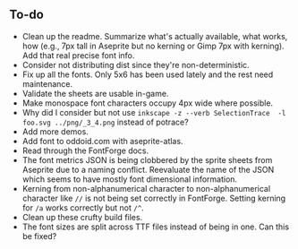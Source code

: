 ## To-do

- Clean up the readme. Summarize what's actually available, what works, how
  (e.g., 7px tall in Aseprite but no kerning or Gimp 7px with kerning). Add that
  real precise font info.
- Consider not distributing dist since they're non-deterministic.
- Fix up all the fonts. Only 5x6 has been used lately and the rest need
  maintenance.
- Validate the sheets are usable in-game.
- Make monospace font characters occupy 4px wide where possible.
- Why did I consider but not use
  `inkscape -z --verb SelectionTrace  -l foo.svg ../png/_3_4.png` instead of
  potrace?
- Add more demos.
- Add font to oddoid.com with aseprite-atlas.
- Read through the FontForge docs.
- The font metrics JSON is being clobbered by the sprite sheets from Aseprite
  due to a naming conflict. Reevaluate the name of the JSON which seems to have
  mostly font dimensional information.
- Kerning from non-alphanumerical character to non-alphanumerical character like
  `//` is not being set correctly in FontForge. Setting kerning for `/a` works
  correctly but not `/^`.
- Clean up these crufty build files.
- The font sizes are split across TTF files instead of being in one. Can this be
  fixed?

